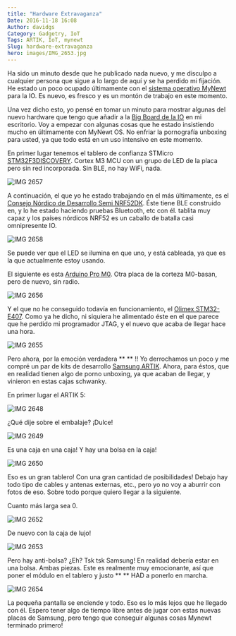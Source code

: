 ```yaml
---
title: "Hardware Extravaganza"
Date: 2016-11-18 16:08
Author: davidgs
Category: Gadgetry, IoT
Tags: ARTIK, IoT, mynewt
Slug: hardware-extravaganza
hero: images/IMG_2653.jpg
---
```


Ha sido un minuto desde que he publicado nada nuevo, y me disculpo a cualquier persona que sigue a lo largo de aquí y se ha perdido mi fijación. He estado un poco ocupado últimamente con el [sistema operativo MyNewt](http://mynewt.apache.org) para la IO. Es nuevo, es fresco y es un montón de trabajo en este momento.

Una vez dicho esto, yo pensé en tomar un minuto para mostrar algunas del nuevo hardware que tengo que añadir a la [Big Board de la IO](/posts/category/iot/the-big-board-of-iot-devices/) en mi escritorio. Voy a empezar con algunas cosas que he estado insistiendo mucho en últimamente con MyNewt OS. No enfriar la pornografía unboxing para usted, ya que todo está en un uso intensivo en este momento.

En primer lugar tenemos el tablero de confianza STMicro [STM32F3DISCOVERY](http://www.st.com/stm32f3discovery/). Cortex M3 MCU con un grupo de LED de la placa pero sin red incorporada. Sin BLE, no hay WiFi, nada.

![IMG 2657](/posts/category/iot/iot-hardware/images/IMG_2657.jpg)

A continuación, el que yo he estado trabajando en el más últimamente, es el [Consejo Nórdico de Desarrollo Semi NRF52DK](https://www.nordicsemi.com/eng/Products/Getting-started-with-the-nRF52-Development-Kit). Éste tiene BLE construido en, y lo he estado haciendo pruebas Bluetooth, etc con él. tablita muy capaz y los países nórdicos NRF52 es un caballo de batalla casi omnipresente IO.

![IMG 2658](/posts/category/iot/iot-hardware/images/IMG_2658.jpg)

Se puede ver que el LED se ilumina en que uno, y está cableada, ya que es la que actualmente estoy usando.

El siguiente es esta [Arduino Pro M0](https://www.adafruit.com/products/2417). Otra placa de la corteza M0-basan, pero de nuevo, sin radio.

![IMG 2656](/posts/category/iot/iot-hardware/images/IMG_2656.jpg)

Y el que no he conseguido todavía en funcionamiento, el [Olimex STM32-E407](https://www.olimex.com/Products/Duino/STM32/OLIMEXINO-STM32/open-source-hardware). Como ya he dicho, ni siquiera he alimentado éste en el que parece que he perdido mi programador JTAG, y el nuevo que acaba de llegar hace una hora.

![IMG 2655](/posts/category/iot/iot-hardware/images/IMG_2655.jpg)

Pero ahora, por la emoción verdadera ** ** !!<drum roll please> Yo derrochamos un poco y me compré un par de kits de desarrollo [Samsung ARTIK](http://artik.io/). Ahora, para éstos, que en realidad tienen algo de porno unboxing, ya que acaban de llegar, y vinieron en estas cajas schwanky.

En primer lugar el ARTIK 5:

![IMG 2648](/posts/category/iot/iot-hardware/images/IMG_2648.jpg)

¿Qué dije sobre el embalaje? ¡Dulce!

![IMG 2649](/posts/category/iot/iot-hardware/images/IMG_2649.jpg)

Es una caja en una caja! Y hay una bolsa en la caja!

![IMG 2650](/posts/category/iot/iot-hardware/images/IMG_2650.jpg)

Eso es un gran tablero! Con una gran cantidad de posibilidades! Debajo hay todo tipo de cables y antenas externas, etc., pero yo no voy a aburrir con fotos de eso. Sobre todo porque quiero llegar a la siguiente.

Cuanto más larga sea 0.

![IMG 2652](/posts/category/iot/iot-hardware/images/IMG_2652.jpg)

De nuevo con la caja de lujo!

![IMG 2653](/posts/category/iot/iot-hardware/images/IMG_2653.jpg)

Pero hay anti-bolsa? ¿Eh? Tsk tsk Samsung! En realidad debería estar en una bolsa. Ambas piezas. Este es realmente muy emocionante, así que poner el módulo en el tablero y justo ** ** HAD a ponerlo en marcha.

![IMG 2654](/posts/category/iot/iot-hardware/images/IMG_2654.jpg)

La pequeña pantalla se enciende y todo. Eso es lo más lejos que he llegado con él. Espero tener algo de tiempo libre antes de jugar con estas nuevas placas de Samsung, pero tengo que conseguir algunas cosas Mynewt terminado primero!
